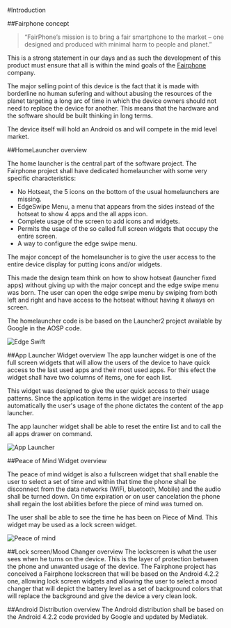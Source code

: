 #Introduction

##Fairphone concept

>“FairPhone’s mission is to bring a fair smartphone to the market – one designed and produced with minimal harm to people and planet.”

This is a strong statement in our days and as such the development of this product must ensure that all is within the mind goals of the [Fairphone](http://fairphone.com) company.

The major selling point of this device is the fact that it is made with borderline no human sufering and without abusing the resources of the planet targeting a long arc of time in which the device owners should not need to replace the device for another. This means that the hardware and the software should be built thinking in long terms.

The device itself will hold an Android os and will compete in the mid level market.

##HomeLauncher overview

The home launcher is the central part of the software project. The Fairphone project shall have dedicated homelauncher with some very specific characteristics:

- No Hotseat, the 5 icons on the bottom of the usual homelaunchers are missing.
- EdgeSwipe Menu, a menu that appears from the sides instead of the hotseat to show 4 apps and the all apps icon.
- Complete usage of the screen to add icons and widgets.
- Permits the usage of the so called full screen widgets that occupy the entire screen.
- A way to configure the edge swipe menu.

The major concept of the homelauncher is to give the user access to the entire device display for putting icons and/or widgets.

This made the design team think on how to show hotseat (launcher fixed apps) without giving up with the major concept and the edge swipe menu was born. The user can open the edge swipe menu by swiping from both left and right and have access to the hotseat without having it always on screen.

The homelauncher code is be based on the Launcher2 project available by Google in the AOSP code.

![Edge Swift](http://www.fairphone.com/wp-content/uploads/2013/09/EdgeSwipeMenu_02-168x300.jpg)

##App Launcher Widget overview
The app launcher widget is one of the full screen widgets that will allow the users of the device to have quick access to the last used apps and their most used apps. For this efect the widget shall have two columns of items, one for each list.

This widget was designed to give the user quick access to their usage patterns. Since the application items in the widget are inserted automatically the user's usage of the phone dictates the content of the app launcher.

The app launcher widget shall be able to reset the entire list and to call the all apps drawer on command.

![App Launcher](http://www.fairphone.com/wp-content/uploads/2013/09/DynamicAppLauncher_03-169x300.jpg)

##Peace of Mind Widget overview

The peace of mind widget is also a fullscreen widget that shall enable the user to select a set of time and within that time the phone shall be disconnect from the data networks (WiFi, bluetooth, Mobile) and the audio shall be turned down. On time expiration or on user cancelation the phone shall regain the lost abilities before the piece of mind was turned on.

The user shall be able to see the time he has been on Piece of Mind. This widget may be used as a lock screen widget.

![Peace of mind](http://www.fairphone.com/wp-content/uploads/2013/09/Screenshot_2013-09-20-22-49-35-168x300.png)

##Lock screen/Mood Changer overview
The lockscreen is what the user sees when he turns on the device. This is the layer of protection between the phone and unwanted usage of the device.
The Fairphone project has conceived a Fairphone lockscreen that will be based on the Android 4.2.2 one, allowing lock screen widgets and allowing the user to select a mood changer that will depict the battery level as a set of background colors that will replace the background and give the device a very clean look.

##Android Distribution overview
The Android distribution shall be based on the Android 4.2.2 code provided by Google and updated by Mediatek.
